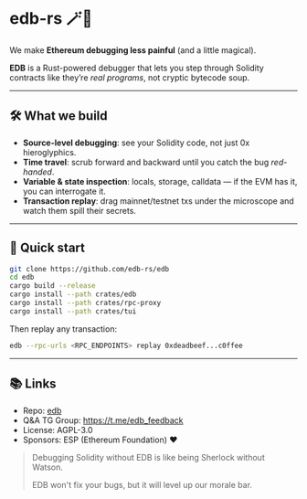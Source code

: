 # edb-rs 🪄🐛

We make **Ethereum debugging less painful** (and a little magical).

**EDB** is a Rust-powered debugger that lets you step through Solidity contracts like they’re *real programs*, not cryptic bytecode soup.

---

## 🛠 What we build
- **Source-level debugging**: see your Solidity code, not just 0x hieroglyphics.  
- **Time travel**: scrub forward and backward until you catch the bug *red-handed*.  
- **Variable & state inspection**: locals, storage, calldata — if the EVM has it, you can interrogate it.  
- **Transaction replay**: drag mainnet/testnet txs under the microscope and watch them spill their secrets.

---

## 🚀 Quick start
```bash
git clone https://github.com/edb-rs/edb
cd edb
cargo build --release
cargo install --path crates/edb
cargo install --path crates/rpc-proxy
cargo install --path crates/tui
```

Then replay any transaction:

```bash
edb --rpc-urls <RPC_ENDPOINTS> replay 0xdeadbeef...c0ffee
```

---

## 📚 Links

* Repo: [edb](https://github.com/edb-rs/edb)
* Q&A TG Group: https://t.me/edb_feedback
* License: AGPL-3.0
* Sponsors: ESP (Ethereum Foundation) ❤️

> Debugging Solidity without EDB is like being Sherlock without Watson.
> 
> EDB won't fix your bugs, but it will level up our morale bar.
